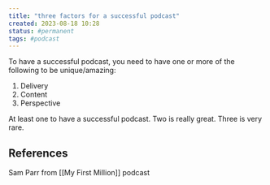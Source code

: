 ```yaml
---
title: "three factors for a successful podcast"
created: 2023-08-18 10:28
status: #permanent
tags: #podcast
---
```


To have a successful podcast, you need to have one or more of the following to be unique/amazing:
1. Delivery
2. Content
3. Perspective

At least one to have a successful podcast. Two is really great. Three is very rare.

## References

Sam Parr from [[My First Million]] podcast
